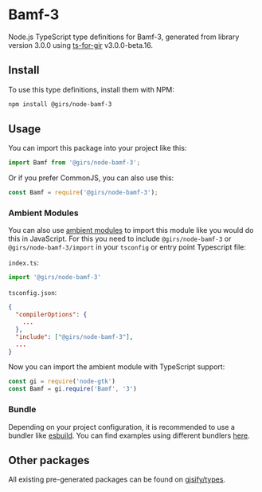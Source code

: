 
# Bamf-3

Node.js TypeScript type definitions for Bamf-3, generated from library version 3.0.0 using [ts-for-gir](https://github.com/gjsify/ts-for-gir) v3.0.0-beta.16.

## Install

To use this type definitions, install them with NPM:
```bash
npm install @girs/node-bamf-3
```

## Usage

You can import this package into your project like this:
```ts
import Bamf from '@girs/node-bamf-3';
```

Or if you prefer CommonJS, you can also use this:
```ts
const Bamf = require('@girs/node-bamf-3');
```

### Ambient Modules

You can also use [ambient modules](https://github.com/gjsify/ts-for-gir/tree/main/packages/cli#ambient-modules) to import this module like you would do this in JavaScript.
For this you need to include `@girs/node-bamf-3` or `@girs/node-bamf-3/import` in your `tsconfig` or entry point Typescript file:

`index.ts`:
```ts
import '@girs/node-bamf-3'
```

`tsconfig.json`:
```json
{
  "compilerOptions": {
    ...
  },
  "include": ["@girs/node-bamf-3"],
  ...
}
```

Now you can import the ambient module with TypeScript support: 

```ts
const gi = require('node-gtk')
const Bamf = gi.require('Bamf', '3')
```



### Bundle

Depending on your project configuration, it is recommended to use a bundler like [esbuild](https://esbuild.github.io/). You can find examples using different bundlers [here](https://github.com/gjsify/ts-for-gir/tree/main/examples).

## Other packages

All existing pre-generated packages can be found on [gjsify/types](https://github.com/gjsify/types).

